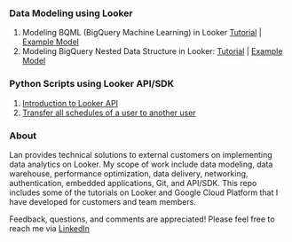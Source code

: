 ### Data Modeling using Looker 

1. Modeling BQML (BigQuery Machine Learning) in Looker [Tutorial](https://github.com/lanlooker/Looker-Tutorials/blob/main/BQML_Looker.pdf) | [Example Model](https://github.com/lanlooker/Looker-Tutorials/blob/main/BQML_Looker.model.lkml)
2. Modeling BigQuery Nested Data Structure in Looker: [Tutorial](https://github.com/lanlooker/Looker-Tutorials/blob/main/UNNEST_BQ.pdf) | [Example Model](https://github.com/lanlooker/Looker-Tutorials/blob/main/UNNEST_BQ.model.lkml)


### Python Scripts using Looker API/SDK  

1. [Introduction to Looker API](https://github.com/lanlooker/Looker-Tutorials/blob/main/Looker_API_101.ipynb)
2. [Transfer all schedules of a user to another user](https://github.com/lanlooker/Looker-Tutorials/blob/main/Update_Owner_Schedules.ipynb)


### About  


Lan provides technical solutions to external customers on implementing data analytics on Looker. My scope of work include data modeling, data warehouse, performance optimization, data delivery, networking, authentication, embedded applications, Git, and API/SDK. This repo includes some of the tutorials on Looker and Google Cloud Platform that I have developed for customers and team members.  


Feedback, questions, and comments are appreciated! Please feel free to reach me via [LinkedIn](https://www.linkedin.com/in/lantran25/) 
